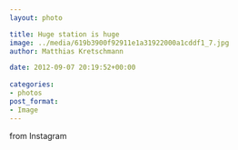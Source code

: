 ```yaml
---
layout: photo

title: Huge station is huge
image: ../media/619b3900f92911e1a31922000a1cddf1_7.jpg
author: Matthias Kretschmann

date: 2012-09-07 20:19:52+00:00
  
categories:
- photos
post_format:
- Image
---
```


from Instagram  

